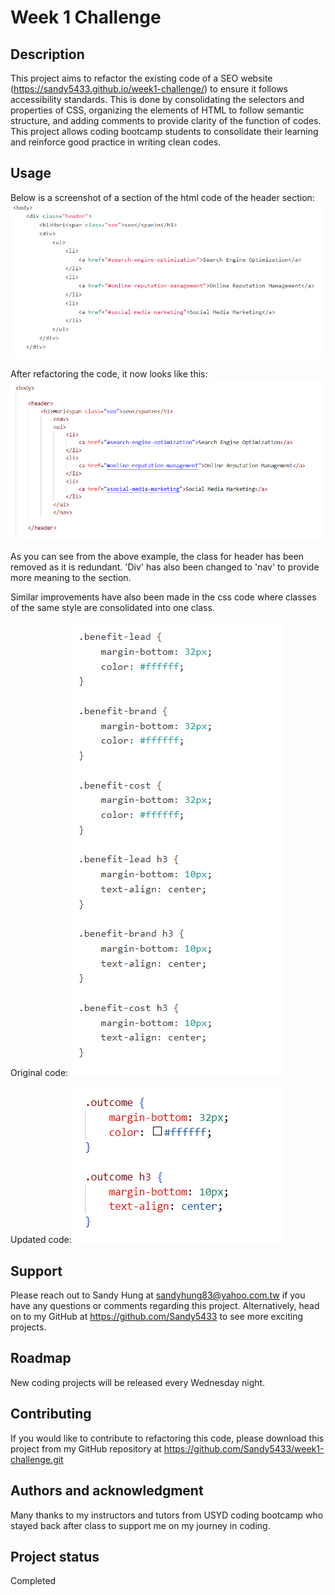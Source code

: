 # Week 1 Challenge


## Description

This project aims to refactor the existing code of a SEO website (https://sandy5433.github.io/week1-challenge/) to ensure it follows accessibility standards. This is done by consolidating the selectors and properties of CSS, organizing the elements of HTML to follow semantic structure, and adding comments to provide clarity of the function of codes. This project allows coding bootcamp students to consolidate their learning and reinforce good practice in writing clean codes.


## Usage

Below is a screenshot of a section of the html code of the header section:
![alt="header-before"](Assets/images/header-before.png)

After refactoring the code, it now looks like this:
![alt="header-after"](Assets/images/header-after.png)

As you can see from the above example, the class for header has been removed as it is redundant. 'Div' has also been changed to 'nav' to provide more meaning to the section. 

Similar improvements have also been made in the css code where classes of the same style are consolidated into one class.

Original code:
![alt="css-before"](Assets/images/css-before.png)

Updated code:
![alt="css-after"](Assets/images/css-after.png)

## Support

Please reach out to Sandy Hung at sandyhung83@yahoo.com.tw if you have any questions or comments regarding this project. Alternatively, head on to my GitHub at https://github.com/Sandy5433 to see more exciting projects.

## Roadmap

New coding projects will be released every Wednesday night.

## Contributing

If you would like to contribute to refactoring this code, please download this project from my GitHub repository at https://github.com/Sandy5433/week1-challenge.git 

## Authors and acknowledgment

Many thanks to my instructors and tutors from USYD coding bootcamp who stayed back after class to support me on my journey in coding.


## Project status

Completed
